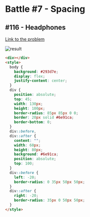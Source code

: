 # Battle #7 - Spacing

## #116 - Headphones

[Link to the problem](https://cssbattle.dev/play/116)

![result](https://cssbattle.dev/targets/116.png)

```html
<div></div>
<style>
  body {
    background: #293d7e;
    display: flex;
    justify-content: center;
  }
  div {
    position: absolute;
    top: 45;
    width: 130px;
    height: 100px;
    border-radius: 85px 85px 0 0;
    border: 20px solid #6e91ca;
    border-bottom: 0;
  }
  div::before,
  div::after {
    content: "";
    width: 60px;
    height: 80px;
    background: #6e91ca;
    position: absolute;
    top: 100;
  }
  div::before {
    left: -20;
    border-radius: 0 35px 50px 50px;
  }
  div::after {
    right: -20;
    border-radius: 35px 0 50px 50px;
  }
</style>
```
